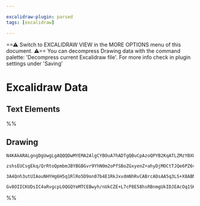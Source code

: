 ```yaml
---

excalidraw-plugin: parsed
tags: [excalidraw]

---
```

==⚠  Switch to EXCALIDRAW VIEW in the MORE OPTIONS menu of this document. ⚠== You can decompress Drawing data with the command palette: 'Decompress current Excalidraw file'. For more info check in plugin settings under 'Saving'


# Excalidraw Data
## Text Elements
%%
## Drawing
```compressed-json
N4KAkARALgngDgUwgLgAQQQDwMYEMA2AlgCYBOuA7hADTgQBuCpAzoQPYB2KqATLZMzYBXUtiRoIACyhQ4zZAHoFAc0JRJQgEYA6bGwC2CgF7N6hbEcK4OCtptbErHALRY8RMpWdx8Q1TdIEfARcZgRmBShcZQUebQBWbR4aOiCEfQQOKGZuAG0AXX4IXDg4AGUoqHFUUDBIdXTqiGJcUgBrFLqGQgQKACFcbDblUmEOYgBhNnw2Um4IAGIAMxXV

zshsEUCsgEkq/QrRtoQpmbmJBYBGBGvr9YhN0m2oPfSBoZGxyenZ+ahyDjMOCtTJQe6PZ6vfQAMUI+HwFRgwXmgg84K2oKhhzYxwA6iR1Nw+OANhjdvtscdEciJKiSOinpj9gAlYTKSQccI5NCXfikxnk9IAeWB2DUMG4lwADFK+Q8yS99tDOFBobh9HCJWh4nKIUz0sqsmVCEZqjxZST5QLFekACpYKAAQSIyi4EmCSzBuoVWKipCdTzYFEkIWI

3A4Qnh3utUIAouNHYHg6H5q1RlRo5D9on07b4E1RkJxvdmNhRvCABrcADsAA5q3LS+X8ABNbgAFlrUu01Z1lqMbAM3FqXXoBCE1UuJIAvpn9fpWUXiJzmNz0IXi3KRiRjaaiRautviBUEHBuH3D6QSABZNjEBDx3CaYJhtBLAhhLdX75nYckyB9NMr7rsomi4AAFDwlwNrw0HULBMHdvEACU6yQMyCDKJGrTzKQoEQTwADMsq8MR8FESRSGoTOc5

Gv8OIICKUDsIC4aRvgcpLOQGQYeMTCEBwyh/nUkCZE+L7cP8E58hsRBnmgUkIDJEAcOq1SKcpwhQEQnKSaQE40ZadgAFYINg2RlKpcC3vej7PggwHvvgn6WoMzGMLag74MJXSwIgKJpOZLFofKzBQAYeb+WgEZRv+EAzEMDncE5LkifFoROkFHleWx8IzuAs50EscLhMO04gNOQA
```
%%